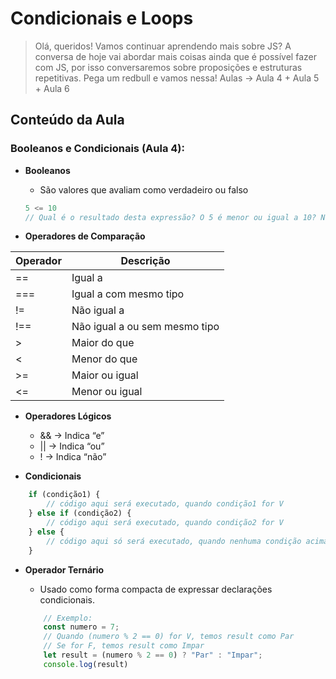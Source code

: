 # Condicionais e Loops

> Olá, queridos! Vamos continuar aprendendo mais sobre JS? A conversa de hoje vai abordar mais coisas ainda que é possível fazer com JS, por isso conversaremos sobre proposições e estruturas repetitivas. Pega um redbull e vamos nessa! Aulas → Aula 4 + Aula 5 + Aula 6

## Conteúdo da Aula

### Booleanos e Condicionais (Aula 4):

- **Booleanos**
  
  - São valores que avaliam como verdadeiro ou falso
  
  ```jsx
  5 <= 10
  // Qual é o resultado desta expressão? O 5 é menor ou igual a 10? Não, portanto é F
  ```

- **Operadores de Comparação**

| Operador | Descrição                      |
| -------- | ------------------------------ |
| ==       | Igual a                        |
| ===      | Igual a com mesmo tipo        |
| !=       | Não igual a                    |
| !==      | Não igual a ou sem mesmo tipo |
| >        | Maior do que                   |
| <        | Menor do que                   |
| >=       | Maior ou igual                 |
| <=       | Menor ou igual                 |

- **Operadores Lógicos**
  
  - && → Indica “e”
  - || → Indica “ou”
  - ! → Indica “não”

- **Condicionais**

```jsx
    if (condição1) {
        // código aqui será executado, quando condição1 for V
    } else if (condição2) {
        // código aqui será executado, quando condição2 for V
    } else {
        // código aqui só será executado, quando nenhuma condição acima for V
    }
  ```

  - **Operador Ternário**

    - Usado como forma compacta de expressar declarações condicionais.

    ```jsx
        // Exemplo: 
        const numero = 7;
        // Quando (numero % 2 == 0) for V, temos result como Par
        // Se for F, temos result como Impar
        let result = (numero % 2 == 0) ? "Par" : "Impar"; 
        console.log(result)
    ```